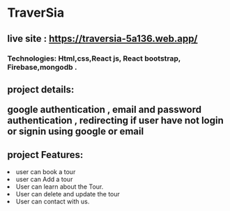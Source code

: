 # TraverSia

## live site : https://traversia-5a136.web.app/
### Technologies: Html,css,React js, React bootstrap, Firebase,mongodb  .

## project details: <p>google authentication , email and password authentication , redirecting if user have not login or signin using google or email</p>



## project Features: 
<li> user can book a tour</li>
<li> user can Add a tour </li>
<li> User can learn about the Tour.</li>
<li> User can delete and update the tour</li>
<li> User can contact with us.</li>